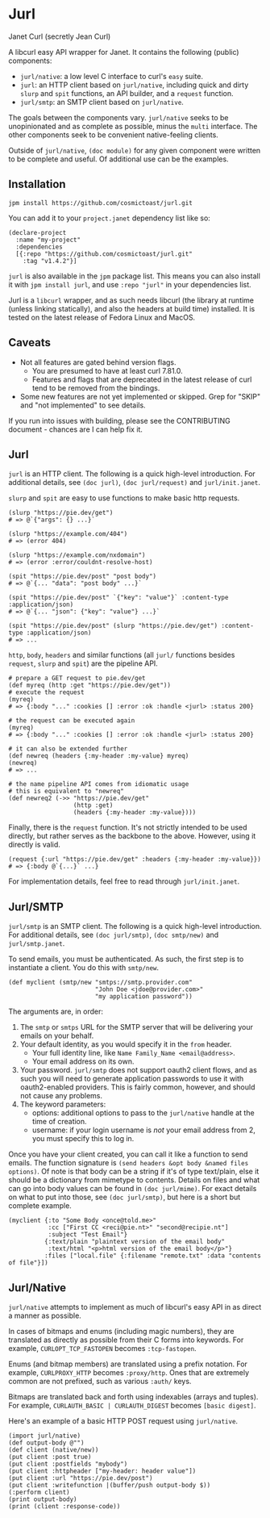 # Jurl
Janet Curl (secretly Jean Curl)

A libcurl easy API wrapper for Janet.
It contains the following (public) components:
* `jurl/native`: a low level C interface to curl's `easy` suite.
* `jurl`: an HTTP client based on `jurl/native`, including quick and dirty `slurp` and `spit` functions, an API builder, and a `request` function.
* `jurl/smtp`: an SMTP client based on `jurl/native`.

The goals between the components vary.
`jurl/native` seeks to be unopinionated and as complete as possible, minus the `multi` interface.
The other components seek to be convenient native-feeling clients.

Outside of `jurl/native`, `(doc module)` for any given component were written to be complete and useful.
Of additional use can be the examples.

## Installation
`jpm install https://github.com/cosmictoast/jurl.git`

You can add it to your `project.janet` dependency list like so:
```janet
(declare-project
  :name "my-project"
  :dependencies
  [{:repo "https://github.com/cosmictoast/jurl.git"
    :tag "v1.4.2"}]
```

`jurl` is also available in the `jpm` package list.
This means you can also install it with `jpm install jurl`, and use
`:repo "jurl"` in your dependencies list.

Jurl is a `libcurl` wrapper, and as such needs libcurl (the library at runtime (unless linking statically), and also the headers at build time) installed.
It is tested on the latest release of Fedora Linux and MacOS.

## Caveats
* Not all features are gated behind version flags.
  * You are presumed to have at least curl 7.81.0.
  * Features and flags that are deprecated in the latest release of curl tend to be removed from the bindings.
* Some new features are not yet implemented or skipped. Grep for "SKIP" and "not implemented" to see details.

If you run into issues with building, please see the CONTRIBUTING document - chances are I can help fix it.

## Jurl
`jurl` is an HTTP client.
The following is a quick high-level introduction.
For additional details, see `(doc jurl)`, `(doc jurl/request)` and `jurl/init.janet`.

`slurp` and `spit` are easy to use functions to make basic http requests.
```janet
(slurp "https://pie.dev/get")
# => @`{"args": {} ...}`

(slurp "https://example.com/404")
# => (error 404)

(slurp "https://example.com/nxdomain")
# => (error :error/couldnt-resolve-host)

(spit "https://pie.dev/post" "post body")
# => @`{... "data": "post body" ...}`

(spit "https://pie.dev/post" `{"key": "value"}` :content-type :application/json)
# => @`{... "json": {"key": "value"} ...}`

(spit "https://pie.dev/post" (slurp "https://pie.dev/get") :content-type :application/json)
# => ...
```

`http`, `body`, `headers` and similar functions (all `jurl/` functions besides `request`, `slurp` and `spit`) are the pipeline API.
```janet
# prepare a GET request to pie.dev/get
(def myreq (http :get "https://pie.dev/get"))
# execute the request
(myreq)
# => {:body "..." :cookies [] :error :ok :handle <jurl> :status 200}

# the request can be executed again
(myreq)
# => {:body "..." :cookies [] :error :ok :handle <jurl> :status 200}

# it can also be extended further
(def newreq (headers {:my-header :my-value} myreq)
(newreq)
# => ...

# the name pipeline API comes from idiomatic usage
# this is equivalent to "newreq"
(def newreq2 (->> "https://pie.dev/get"
                  (http :get)
                  (headers {:my-header :my-value})))
```

Finally, there is the `request` function.
It's not strictly intended to be used directly, but rather serves as the backbone to the above.
However, using it directly is valid.
```janet
(request {:url "https://pie.dev/get" :headers {:my-header :my-value}})
# => {:body @`{...}` ...}
```

For implementation details, feel free to read through `jurl/init.janet`.

## Jurl/SMTP
`jurl/smtp` is an SMTP client.
The following is a quick high-level introduction.
For additional details, see `(doc jurl/smtp)`, `(doc smtp/new)` and `jurl/smtp.janet`.

To send emails, you must be authenticated.
As such, the first step is to instantiate a client.
You do this with `smtp/new`.
```janet
(def myclient (smtp/new "smtps://smtp.provider.com"
                        "John Doe <jdoe@provider.com>"
                        "my application password"))
```
The arguments are, in order:
1. The `smtp` or `smtps` URL for the SMTP server that will be delivering your emails on your behalf.
2. Your default identity, as you would specify it in the `from` header.
   * Your full identity line, like `Name Family_Name <email@address>`.
   * Your email address on its own.
3. Your password. `jurl/smtp` does not support oauth2 client flows, and as such you will need to generate application passwords to use it with oauth2-enabled providers.
   This is fairly common, however, and should not cause any problems.
4. The keyword parameters:
   * options: additional options to pass to the `jurl/native` handle at the time of creation.
   * username: if your login username is *not* your email address from 2, you must specify this to log in.

Once you have your client created, you can call it like a function to send emails.
The function signature is `(send headers &opt body &named files options)`.
Of note is that body can be a string if it's of type text/plain, else it should be a dictionary from mimetype to contents.
Details on files and what can go into body values can be found in `(doc jurl/mime)`.
For exact details on what to put into those, see `(doc jurl/smtp)`, but here is a short but complete example.
```janet
(myclient {:to "Some Body <once@told.me>"
           :cc ["First CC <reci@pie.nt>" "second@recipie.nt"]
           :subject "Test Email"}
          {:text/plain "plaintext version of the email body"
           :text/html "<p>html version of the email body</p>"}
          :files ["local.file" {:filename "remote.txt" :data "contents of file"}])
```

## Jurl/Native
`jurl/native` attempts to implement as much of libcurl's easy API in as direct a manner as possible.

In cases of bitmaps and enums (including magic numbers), they are translated as directly as possible from their C forms into keywords.
For example, `CURLOPT_TCP_FASTOPEN` becomes `:tcp-fastopen`.

Enums (and bitmap members) are translated using a prefix notation.
For example, `CURLPROXY_HTTP` becomes `:proxy/http`.
Ones that are extremely common are not prefixed, such as various `:auth/` keys.

Bitmaps are translated back and forth using indexables (arrays and tuples).
For example, `CURLAUTH_BASIC | CURLAUTH_DIGEST` becomes `[basic digest]`.

Here's an example of a basic HTTP POST request using `jurl/native`.
```janet
(import jurl/native)
(def output-body @"")
(def client (native/new))
(put client :post true)
(put client :postfields "mybody")
(put client :httpheader ["my-header: header value"])
(put client :url "https://pie.dev/post")
(put client :writefunction |(buffer/push output-body $))
(:perform client)
(print output-body)
(print (client :response-code))
```
